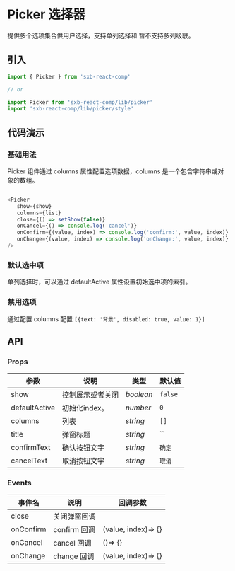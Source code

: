 # Picker 选择器
提供多个选项集合供用户选择，支持单列选择和 暂不支持多列级联。

## 引入

```js
import { Picker } from 'sxb-react-comp'

// or

import Picker from 'sxb-react-comp/lib/picker'
import 'sxb-react-comp/lib/picker/style'

```

## 代码演示

### 基础用法
Picker 组件通过 columns 属性配置选项数据，columns 是一个包含字符串或对象的数组。

```js

<Picker
   show={show}
   columns={list}
   close={() => setShow(false)}
   onCancel={() => console.log('cancel')}
   onConfirm={(value, index) => console.log('confirm:', value, index)}
   onChange={(value, index) => console.log('onChange:', value, index)}
/>

```

### 默认选中项

单列选择时，可以通过 defaultActive 属性设置初始选中项的索引。

### 禁用选项

通过配置 columns 配置 `[{text: '背景', disabled: true, value: 1}]`


## API

### Props

| 参数 | 说明 | 类型 | 默认值 |
| --- | --- | --- | --- |
| show | 控制展示或者关闭 | _boolean_ | `false` |
| defaultActive | 初始化index。 | _number_ | `0` |
| columns | 列表 | _string_ | `[]` |
| title | 弹窗标题 | _string_ | `` |
| confirmText | 确认按钮文字 | _string_ | `确定` |
| cancelText | 取消按钮文字 | _string_ | `取消` |


### Events
| 事件名 | 说明 | 回调参数 |
| --- | --- | --- |
| close | 关闭弹窗回调 |  |
| onConfirm | confirm 回调 | (value, index)=> {} |
| onCancel | cancel 回调 | ()=> {} |
| onChange | change 回调 | (value, index)=> {} |
